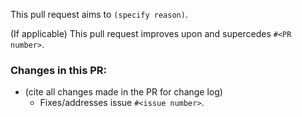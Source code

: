 This pull request aims to `(specify reason)`.

(If applicable) This pull request improves upon and supercedes `#<PR number>`.

### Changes in this PR:

 - (cite all changes made in the PR for change log)
	- Fixes/addresses issue `#<issue number>`.
